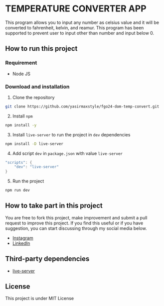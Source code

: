 # TEMPERATURE CONVERTER APP

This program allows you to input any number as celsius value and it will be converted to fahrenheit, kelvin, and reamur. This program has been supported to prevent user to input other than number and  input below 0.

## How to run this project
### Requirement
- Node JS
### Download and installation

1. Clone the repository
```sh
git clone https://github.com/yasirmaxstyle/fgo24-dom-temp-convert.git
```
2. Install `npm`
```sh
npm install -y
```
3. Install `live-server` to run the project in `dev` dependencies
```sh
npm install -D live-server
```
4. Add script `dev` in `package.json` with value `live-server`
```c
"scripts": {
    "dev": "live-server"
}
```
5. Run the project
```sh
npm run dev
```
## How to take part in this project
You are free to fork this project, make improvement and submit a pull request to improve this project. If you find this useful or if you have suggestion, you can start discussing through my social media below.
- [Instagram](https://www.instagram.com/yasirmaxstyle/)
- [LinkedIn](https://www.linkedin.com/in/muhamad-yasir-806230117/)
## Third-party dependencies
- [live-server](https://github.com/tapio/live-server)
## License
This project is under MIT License
